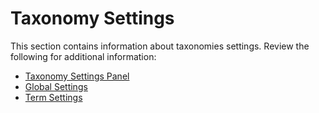 # Taxonomy Settings

This section contains information about taxonomies settings. Review the following for additional
information:

- [Taxonomy Settings Panel](/docs/dataclassification/5.7/ndc/admin/taxonomies/settingspanel.md)
- [Global Settings](/docs/dataclassification/5.7/ndc/admin/taxonomies/globalsettings.md)
- [Term Settings](/docs/dataclassification/5.7/ndc/admin/taxonomies/termsettings.md)

